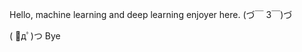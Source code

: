 Hello, machine learning and deep learning enjoyer here.   (づ￣ 3￣)づ

( ﾟдﾟ)つ Bye



<!---
1y33/1y33 is a ✨ special ✨ repository because its `README.md` (this file) appears on your GitHub profile.
You can click the Preview link to take a look at your changes.
--->
